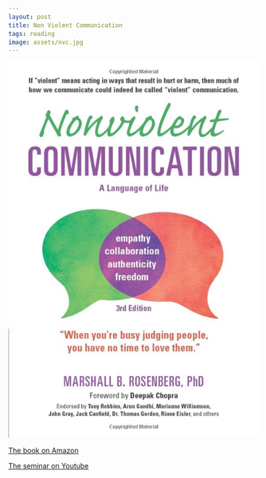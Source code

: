```yaml
---
layout: post
title: Non Violent Communication
tags: reading
image: assets/nvc.jpg
---
```

![book cover](assets/nvc.jpg)

[The book on Amazon](https://www.amazon.com/dp/189200528X?psc=1&ref=ppx_yo2ov_dt_b_product_details)

[The seminar on Youtube](https://www.youtube.com/watch?v=l7TONauJGfc)

